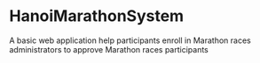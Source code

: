 # HanoiMarathonSystem
A basic web application help participants enroll in Marathon races administrators to approve Marathon races participants

